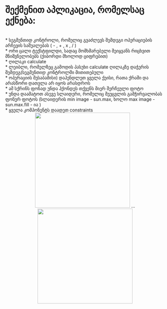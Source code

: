 <h1>შექმენით აპლიკაცია, რომელსაც ექნება:</h1>
</br>
* სეგმენთიდ კონტროლი, რომელიც გვაძლევს  შემდეგი ოპერაციების არჩევის საშუალებას (   -  ,   + ,   x  ,  /  ) </br>
* ორი ცალი ტექსტფილდი, სადაც მომხმარებელი შეიყვანს რიცხვით მნიშვნელობებს (ქიბორდი მხოლოდ ციფრებით) </br>
* ღილაკი calculate </br>
* ლეიბლი, რომელზეც  გამოდის პასუხი  calculate  ღილაკზე დაჭერის შემდეგ(სეგმენთიდ კონტროლში მითითებული </br>
* ოპერაციის შესაბამისი) დაჰენდლეთ ყველა ქეისი,  რათა ქრაში და არასწორი დათვლა არ იყოს არასდროს </br>
* ამ  სქრინს ფონად უნდა ჰქონდეს თქვენს მიერ შერჩეული ფოტო </br>
* უნდა დაამატოთ ასევე სლაიდერი, რომელიც შეუცვლის გამჭირვალობას ფონურ ფოტოს (სლაიდერის min image - sun.max,  ხოლო max image -  sun.max.fill - ია ) </br>
* ყველა კომპონენტს დაადეთ constraints </br>


<div align="center"> 
<img src = "https://github.com/MuselianiMariami/UIKit-13/assets/137683336/fa867bc9-bee4-4dfa-b3b1-e3b04ebd89a9" width="300">
<span>...</span>
<img src = "https://github.com/MuselianiMariami/UIKit-13/assets/137683336/145b2416-a98d-4809-a965-dce8e9f9545c" width="300">
</div>

